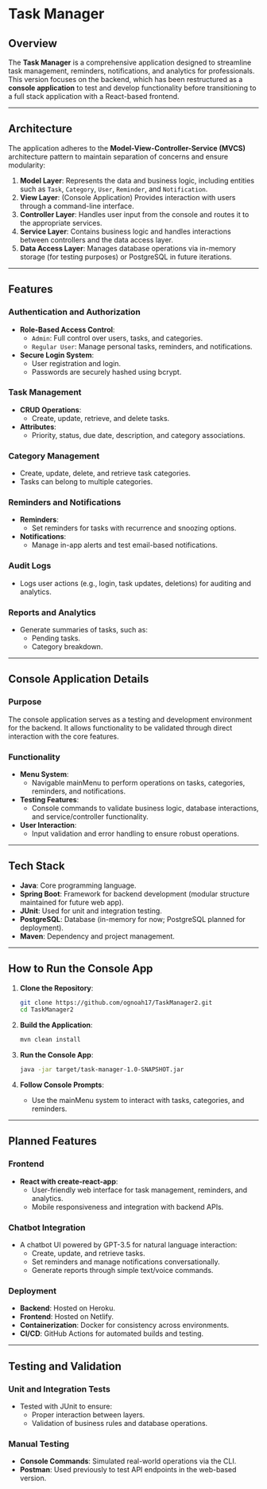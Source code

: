 # Task Manager

## Overview
The **Task Manager** is a comprehensive application designed to streamline task management, reminders, notifications, and analytics for professionals. This version focuses on the backend, which has been restructured as a **console application** to test and develop functionality before transitioning to a full stack application with a React-based frontend.

---

## Architecture
The application adheres to the **Model-View-Controller-Service (MVCS)** architecture pattern to maintain separation of concerns and ensure modularity:

1. **Model Layer**: Represents the data and business logic, including entities such as `Task`, `Category`, `User`, `Reminder`, and `Notification`.
2. **View Layer**: (Console Application) Provides interaction with users through a command-line interface.
3. **Controller Layer**: Handles user input from the console and routes it to the appropriate services.
4. **Service Layer**: Contains business logic and handles interactions between controllers and the data access layer.
5. **Data Access Layer**: Manages database operations via in-memory storage (for testing purposes) or PostgreSQL in future iterations.

---

## Features
### Authentication and Authorization
- **Role-Based Access Control**:
  - `Admin`: Full control over users, tasks, and categories.
  - `Regular User`: Manage personal tasks, reminders, and notifications.
- **Secure Login System**:
  - User registration and login.
  - Passwords are securely hashed using bcrypt.

### Task Management
- **CRUD Operations**:
  - Create, update, retrieve, and delete tasks.
- **Attributes**:
  - Priority, status, due date, description, and category associations.

### Category Management
- Create, update, delete, and retrieve task categories.
- Tasks can belong to multiple categories.

### Reminders and Notifications
- **Reminders**:
  - Set reminders for tasks with recurrence and snoozing options.
- **Notifications**:
  - Manage in-app alerts and test email-based notifications.

### Audit Logs
- Logs user actions (e.g., login, task updates, deletions) for auditing and analytics.

### Reports and Analytics
- Generate summaries of tasks, such as:
  - Pending tasks.
  - Category breakdown.

---

## Console Application Details
### Purpose
The console application serves as a testing and development environment for the backend. It allows functionality to be validated through direct interaction with the core features.

### Functionality
- **Menu System**:
  - Navigable mainMenu to perform operations on tasks, categories, reminders, and notifications.
- **Testing Features**:
  - Console commands to validate business logic, database interactions, and service/controller functionality.
- **User Interaction**:
  - Input validation and error handling to ensure robust operations.

---

## Tech Stack
- **Java**: Core programming language.
- **Spring Boot**: Framework for backend development (modular structure maintained for future web app).
- **JUnit**: Used for unit and integration testing.
- **PostgreSQL**: Database (in-memory for now; PostgreSQL planned for deployment).
- **Maven**: Dependency and project management.

---

## How to Run the Console App
1. **Clone the Repository**:
   ```bash
   git clone https://github.com/ognoah17/TaskManager2.git
   cd TaskManager2
   ```

2. **Build the Application**:
   ```bash
   mvn clean install
   ```

3. **Run the Console App**:
   ```bash
   java -jar target/task-manager-1.0-SNAPSHOT.jar
   ```

4. **Follow Console Prompts**:
   - Use the mainMenu system to interact with tasks, categories, and reminders.

---

## Planned Features
### Frontend
- **React with create-react-app**:
  - User-friendly web interface for task management, reminders, and analytics.
  - Mobile responsiveness and integration with backend APIs.

### Chatbot Integration
- A chatbot UI powered by GPT-3.5 for natural language interaction:
  - Create, update, and retrieve tasks.
  - Set reminders and manage notifications conversationally.
  - Generate reports through simple text/voice commands.

### Deployment
- **Backend**: Hosted on Heroku.
- **Frontend**: Hosted on Netlify.
- **Containerization**: Docker for consistency across environments.
- **CI/CD**: GitHub Actions for automated builds and testing.

---

## Testing and Validation
### Unit and Integration Tests
- Tested with JUnit to ensure:
  - Proper interaction between layers.
  - Validation of business rules and database operations.

### Manual Testing
- **Console Commands**: Simulated real-world operations via the CLI.
- **Postman**: Used previously to test API endpoints in the web-based version.
